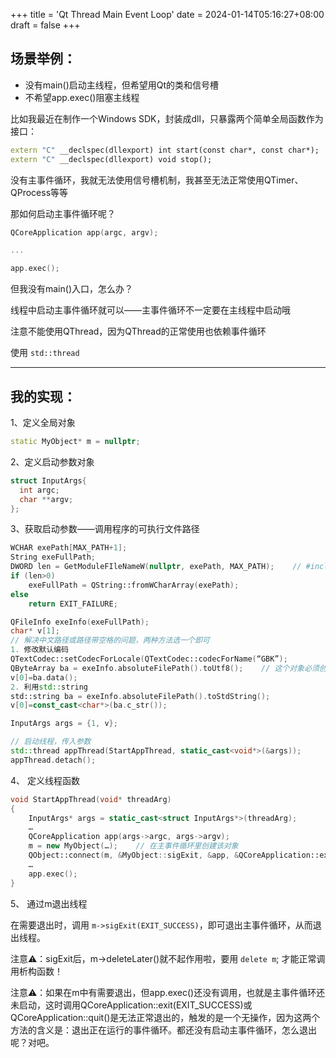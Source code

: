 +++
title = 'Qt Thread Main Event Loop'
date = 2024-01-14T05:16:27+08:00
draft = false
+++

## 场景举例：

- 没有main()启动主线程，但希望用Qt的类和信号槽
- 不希望app.exec()阻塞主线程

比如我最近在制作一个Windows SDK，封装成dll，只暴露两个简单全局函数作为接口：

```C++
extern "C" __declspec(dllexport) int start(const char*, const char*);
extern "C" __declspec(dllexport) void stop();
```

没有主事件循环，我就无法使用信号槽机制，我甚至无法正常使用QTimer、QProcess等等

那如何启动主事件循环呢？

```C++
QCoreApplication app(argc, argv);

...

app.exec();
```


但我没有main()入口，怎么办？

线程中启动主事件循环就可以——主事件循环不一定要在主线程中启动哦

注意不能使用QThread，因为QThread的正常使用也依赖事件循环

使用 `std::thread`

---

## 我的实现：

1、定义全局对象

```C++
static MyObject* m = nullptr;
```

2、定义启动参数对象

```C++
struct InputArgs{
  int argc;
  char **argv;
};
```

3、获取启动参数——调用程序的可执行文件路径

```C++
WCHAR exePath[MAX_PATH+1];
String exeFullPath;
DWORD len = GetModuleFIleNameW(nullptr, exePath, MAX_PATH);    // #include <Windows.h>
if (len>0)
    exeFullPath = QString::fromWCharArray(exePath);
else
    return EXIT_FAILURE;

QFileInfo exeInfo(exeFullPath);
char* v[1];
// 解决中文路径或路径带空格的问题，两种方法选一个即可
1. 修改默认编码
QTextCodec::setCodecForLocale(QTextCodec::codecForName(“GBK”);
QByteArray ba = exeInfo.absoluteFilePath().toUtf8();    // 这个对象必须创建
v[0]=ba.data();
2. 利用std::string
std::string ba = exeInfo.absoluteFilePath().toStdString();
v[0]=const_cast<char*>(ba.c_str());

InputArgs args = {1, v};

// 启动线程，传入参数
std::thread appThread(StartAppThread, static_cast<void*>(&args));
appThread.detach();
```

4、 定义线程函数

```C++
void StartAppThread(void* threadArg)
{
    InputArgs* args = static_cast<struct InputArgs*>(threadArg);
    …
    QCoreApplication app(args->argc, args->argv);
    m = new MyObject(…);    // 在主事件循环里创建该对象
    QObject::connect(m, &MyObject::sigExit, &app, &QCoreApplication::exit, Qt::QueuedConnection);    // 这样通过在m中emit sigExit(int code);即可退出程序
    …
    app.exec();
}
```

5、 通过m退出线程

在需要退出时，调用 `m->sigExit(EXIT_SUCCESS)`，即可退出主事件循环，从而退出线程。

注意⚠️：sigExit后，m->deleteLater()就不起作用啦，要用 `delete m`; 才能正常调用析构函数！

注意⚠️：如果在m中有需要退出，但app.exec()还没有调用，也就是主事件循环还未启动，这时调用QCoreApplication::exit(EXIT_SUCCESS)或QCoreApplication::quit()是无法正常退出的，触发的是一个无操作，因为这两个方法的含义是：退出正在运行的事件循环。都还没有启动主事件循环，怎么退出呢？对吧。
